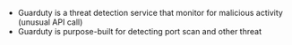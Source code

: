 - Guarduty is a threat detection service that monitor for malicious activity (unusual API call)
- Guarduty is purpose-built for detecting port scan and other threat
